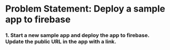 # Problem Statement: Deploy a sample app to firebase
### 1. Start a new sample app and deploy the app to firebase. Update the public URL in the app with a link.
